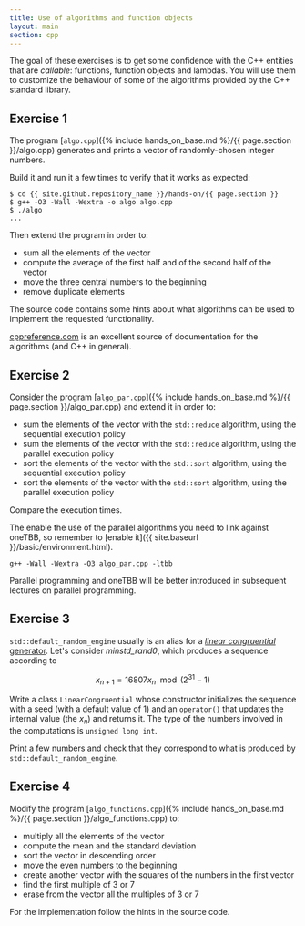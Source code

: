```yaml
---
title: Use of algorithms and function objects
layout: main
section: cpp
---
```


The goal of these exercises is to get some confidence with the C++ entities that
are _callable_: functions, function objects and lambdas. You will use them to
customize the behaviour of some of the algorithms provided by the C++ standard
library.

## Exercise 1

The program [`algo.cpp`]({% include hands_on_base.md %}/{{ page.section }}/algo.cpp)
generates and prints a vector of randomly-chosen integer numbers.

Build it and run it a few times to verify that it works as expected:

```shell
$ cd {{ site.github.repository_name }}/hands-on/{{ page.section }}
$ g++ -O3 -Wall -Wextra -o algo algo.cpp
$ ./algo
...
```

Then extend the program in order to:

* sum all the elements of the vector
* compute the average of the first half and of the second half of the vector
* move the three central numbers to the beginning
* remove duplicate elements

The source code contains some hints about what algorithms can be used to
implement the requested functionality.

[cppreference.com](http://en.cppreference.com/w/cpp/algorithm) is an excellent
source of documentation for the algorithms (and C++ in general).

## Exercise 2

Consider the program [`algo_par.cpp`]({% include hands_on_base.md %}/{{
page.section }}/algo_par.cpp) and extend it in order to:

* sum the elements of the vector with the `std::reduce` algorithm, using the
  sequential execution policy
* sum the elements of the vector with the `std::reduce` algorithm, using the
  parallel execution policy
* sort the elements of the vector with the `std::sort` algorithm, using the
  sequential execution policy
* sort the elements of the vector with the `std::sort` algorithm, using the
  parallel execution policy

Compare the execution times.

The enable the use of the parallel algorithms you need to link against oneTBB,
so remember to [enable it]({{ site.baseurl }}/basic/environment.html).

```shell
g++ -Wall -Wextra -O3 algo_par.cpp -ltbb
```

Parallel programming and oneTBB will be better introduced in subsequent lectures
on parallel programming.

## Exercise 3

`std::default_random_engine` usually is an alias for a [_linear congruential_
generator](https://en.wikipedia.org/wiki/Linear_congruential_generator). Let's
consider _minstd_rand0_, which produces a sequence according to

$$
x_{n+1} = 16807 x_n \mod (2^{31} - 1)
$$

Write a class `LinearCongruential` whose constructor initializes the sequence
with a seed (with a default value of 1) and an `operator()` that updates the
internal value (the $x_n$) and returns it. The type of the numbers involved in
the computations is `unsigned long int`.

Print a few numbers and check that they correspond to what is produced by
`std::default_random_engine`.

## Exercise 4

Modify the program [`algo_functions.cpp`]({% include hands_on_base.md %}/{{
page.section }}/algo_functions.cpp) to:

* multiply all the elements of the vector
* compute the mean and the standard deviation
* sort the vector in descending order
* move the even numbers to the beginning
* create another vector with the squares of the numbers in the first vector
* find the first multiple of 3 or 7
* erase from the vector all the multiples of 3 or 7

For the implementation follow the hints in the source code.
